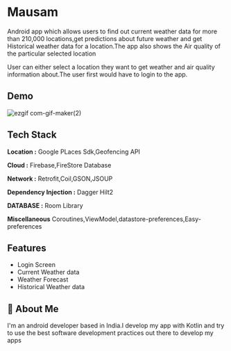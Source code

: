 
# Mausam

 Android app which allows users to find out current weather data for more than
 210,000 locations,get predictions about future weather and get Historical weather 
 data for a location.The app also shows the Air quality of the particular selected location
 
 User can either select a location they want to get weather and air quality information
about.The user first would have to login to the app.


## Demo

![ezgif com-gif-maker(2)](https://user-images.githubusercontent.com/77728555/213925836-fc9c5cd1-0f0f-41da-8743-ec50e47e0106.gif)



## Tech Stack

**Location :** Google PLaces Sdk,Geofencing API

**Cloud :** Firebase,FireStore Database

**Network :** Retrofit,Coil,GSON,JSOUP

**Dependency Injection :** Dagger Hilt2

**DATABASE :**  Room Library


**Miscellaneous** Coroutines,ViewModel,datastore-preferences,Easy-preferences



## Features

- Login Screen
- Current Weather data
- Weather Forecast
- Historical Weather data



## 🚀 About Me
I'm an android developer based in India.I develop my app with Kotlin and try to use the best software development practices out there to develop my apps




